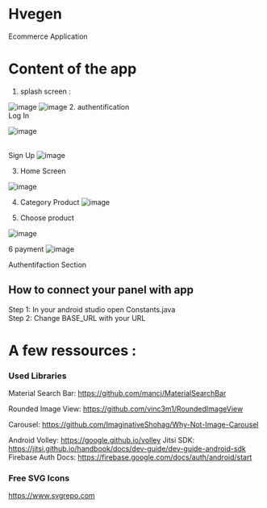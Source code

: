 # Hvegen
Ecommerce Application

# Content of the app

1. splash screen :

![image](https://user-images.githubusercontent.com/104470002/210889850-64f4c6ee-e70f-447e-97a8-85bfbaf14c67.png)
![image](https://user-images.githubusercontent.com/104470002/210891208-e4d10473-ffb6-484a-b8ef-940c40607b92.png)
2. authentification <br />
Log In<br />

![image](https://user-images.githubusercontent.com/104470002/210896473-d96f7c9b-6b78-483e-acca-e5396733a753.png)

<br />Sign Up
![image](https://user-images.githubusercontent.com/104470002/210896317-d74b43a5-7def-4659-bd91-10ac3b57b397.png)

3. Home Screen

![image](https://user-images.githubusercontent.com/104470002/210896790-153a134f-e7b5-4360-9799-9483f642d7c4.png)

4. Category Product
![image](https://user-images.githubusercontent.com/104470002/210897101-7d26ce42-3810-4866-8f54-7083c6094222.png)


5. Choose product

![image](https://user-images.githubusercontent.com/104470002/210897453-e13aaafd-7f66-4cab-94c6-4c5840d8038b.png)

6 payment
![image](https://user-images.githubusercontent.com/104470002/210897578-9eb0c52d-45a0-4f0f-aee7-9265af7fd476.png)







Authentifaction Section

## How to connect your panel with app <br />
Step 1: In your android studio open Constants.java<br/>
Step 2: Change BASE_URL with your URL


# A few ressources :



### Used Libraries
Material Search Bar: https://github.com/mancj/MaterialSearchBar

Rounded Image View: https://github.com/vinc3m1/RoundedImageView

Carousel: https://github.com/ImaginativeShohag/Why-Not-Image-Carousel

Android Volley: https://google.github.io/volley
Jitsi SDK: https://jitsi.github.io/handbook/docs/dev-guide/dev-guide-android-sdk
Firebase Auth Docs: https://firebase.google.com/docs/auth/android/start




### Free SVG Icons
https://www.svgrepo.com

